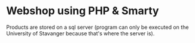 # Webshop using PHP & Smarty
Products are stored on a sql server (program can only be executed on the University of Stavanger because that's where the server is).
